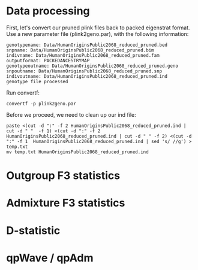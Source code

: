
# Data processing

First, let's convert our pruned plink files back to packed eigenstrat format. Use a new parameter file (plink2geno.par), with the following information:

```
genotypename: Data/HumanOriginsPublic2068_reduced_pruned.bed
snpname: Data/HumanOriginsPublic2068_reduced_pruned.bim
indivname: Data/HumanOriginsPublic2068_reduced_pruned.fam
outputformat: PACKEDANCESTRYMAP
genotypeoutname: Data/HumanOriginsPublic2068_reduced_pruned.geno
snpoutname: Data/HumanOriginsPublic2068_reduced_pruned.snp
indivoutname: Data/HumanOriginsPublic2068_reduced_pruned.ind
genotype file processed
```

Run convertf:

```
convertf -p plink2geno.par
```

Before we proceed, we need to clean up our ind file:

```
paste <(cut -d ":" -f 2 HumanOriginsPublic2068_reduced_pruned.ind | cut -d " "  -f 1) <(cut -d ":" -f 2 HumanOriginsPublic2068_reduced_pruned.ind | cut -d " " -f 2) <(cut -d ":" -f 1  HumanOriginsPublic2068_reduced_pruned.ind | sed 's/ //g') > temp.txt
mv temp.txt HumanOriginsPublic2068_reduced_pruned.ind
```


# Outgroup F3 statistics


# Admixture F3 statistics

# D-statistic


# qpWave / qpAdm

